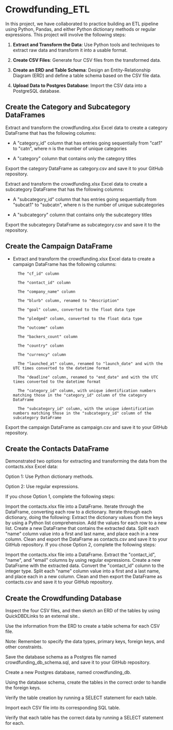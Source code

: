 # Crowdfunding_ETL

In this project, we have collaborated to practice building an ETL pipeline using Python, Pandas, and either Python dictionary methods or regular expressions. This project will involve the following steps:
        
1. **Extract and Transform the Data**: Use Python tools and techniques to extract raw data and transform it into a usable format.
       
2. **Create CSV Files**: Generate four CSV files from the transformed data.
        
3. **Create an ERD and Table Schema**: Design an Entity-Relationship Diagram (ERD) and define a table schema based on the CSV file data.
        
4. **Upload Data to Postgres Database**: Import the CSV data into a PostgreSQL database.


## Create the Category and Subcategory DataFrames

Extract and transform the crowdfunding.xlsx Excel data to create a category DataFrame that has the following columns:

* A "category_id" column that has entries going sequentially from "cat1" to "catn", where n is the number of unique categories

* A "category" column that contains only the category titles

Export the category DataFrame as category.csv and save it to your GitHub repository.

Extract and transform the crowdfunding.xlsx Excel data to create a subcategory DataFrame that has the following columns:

* A "subcategory_id" column that has entries going sequentially from "subcat1" to "subcatn", where n is the number of unique subcategories
        
* A "subcategory" column that contains only the subcategory titles
        
Export the subcategory DataFrame as subcategory.csv and save it to the repository.


## Create the Campaign DataFrame
* Extract and transform the crowdfunding.xlsx Excel data to create a campaign DataFrame has the following columns:

        The "cf_id" column
        
        The "contact_id" column
        
        The "company_name" column
        
        The "blurb" column, renamed to "description"
        
        The "goal" column, converted to the float data type
        
        The "pledged" column, converted to the float data type
        
        The "outcome" column
        
        The "backers_count" column
        
        The "country" column
        
        The "currency" column
        
        The "launched_at" column, renamed to "launch_date" and with the UTC times converted to the datetime format
        
        The "deadline" column, renamed to "end_date" and with the UTC times converted to the datetime format
        
        The "category_id" column, with unique identification numbers matching those in the "category_id" column of the category DataFrame
        
        The "subcategory_id" column, with the unique identification numbers matching those in the "subcategory_id" column of the subcategory DataFrame
        

Export the campaign DataFrame as campaign.csv and save it to your GitHub repository.


## Create the Contacts DataFrame

Demonstrated two options for extracting and transforming the data from the contacts.xlsx Excel data:

Option 1: Use Python dictionary methods.

Option 2: Use regular expressions.

If you chose Option 1, complete the following steps:

Import the contacts.xlsx file into a DataFrame.
Iterate through the DataFrame, converting each row to a dictionary.
Iterate through each dictionary, doing the following:
Extract the dictionary values from the keys by using a Python list comprehension.
Add the values for each row to a new list.
Create a new DataFrame that contains the extracted data.
Split each "name" column value into a first and last name, and place each in a new column.
Clean and export the DataFrame as contacts.csv and save it to your GitHub repository.
If you chose Option 2, complete the following steps:

Import the contacts.xlsx file into a DataFrame.
Extract the "contact_id", "name", and "email" columns by using regular expressions.
Create a new DataFrame with the extracted data.
Convert the "contact_id" column to the integer type.
Split each "name" column value into a first and a last name, and place each in a new column.
Clean and then export the DataFrame as contacts.csv and save it to your GitHub repository.


## Create the Crowdfunding Database 

Inspect the four CSV files, and then sketch an ERD of the tables by using QuickDBDLinks to an external site..

Use the information from the ERD to create a table schema for each CSV file.

Note: Remember to specify the data types, primary keys, foreign keys, and other constraints.

Save the database schema as a Postgres file named crowdfunding_db_schema.sql, and save it to your GitHub repository.

Create a new Postgres database, named crowdfunding_db.

Using the database schema, create the tables in the correct order to handle the foreign keys.

Verify the table creation by running a SELECT statement for each table.

Import each CSV file into its corresponding SQL table.

Verify that each table has the correct data by running a SELECT statement for each.
